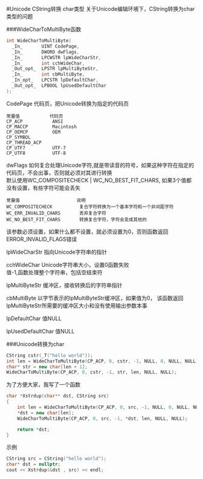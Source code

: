 #Unicode CString转换 char类型
关于Unicode编辑环境下，CString转换为char类型的问题          

###WideCharToMultiByte函数
```cpp
int WideCharToMultiByte(
  _In_       UINT CodePage,
  _In_       DWORD dwFlags,
  _In_       LPCWSTR lpWideCharStr,
  _In_       int cchWideChar,
  _Out_opt_  LPSTR lpMultiByteStr,
  _In_       int cbMultiByte,
  _In_opt_   LPCSTR lpDefaultChar,
  _Out_opt_  LPBOOL lpUsedDefaultChar
);
```
CodePage 代码页，把Unicode转换为指定的代码页      
```text
常量值           代码页
CP_ACP           ANSI
CP_MACCP         Macintosh
CP_OEMCP         OEM
CP_SYMBOL        
CP_THREAD_ACP
CP_UTF7          UTF-7
CP_UTF8          UTF-8
```

dwFlags 如何复合处理Unicode字符,就是带读音的符号，如果这种字符在指定的代码页，不会出事，否则就必须对其进行转换              
默认使用WC_COMPOSITECHECK | WC_NO_BEST_FIT_CHARS, 如果3个值都没有设置，有些字符可能会丢失       
```text
常量值                     说明
WC_COMPOSITECHECK          复合字符转换为一个基本字符和一个非间距字符
WC_ERR_INVALID_CHARS       丢弃复合字符
WC_NO_BEST_FIT_CHARS       转换复合字符，字符会变成其他的
```
该参数必须设置，如果什么都不设置，就必须设置为0，否则函数返回ERROR_INVALID_FLAGS错误                       

lpWideCharStr 指向Unicode字符串的指针         

cchWideChar Unicode字符串大小，设置0函数失败              
            值-1,函数处理整个字符串，包括空结束符           
                     


lpMultiByteStr 缓冲区，接收转换后的字符串指针          

cbMultiByte  以字节表示的lpMultiByteStr缓冲区，如果值为0， 该函数返回lpMultiByteStr所需要的缓冲区大小和没有使用输出参数本事            

lpDefaultChar 值NULL 

lpUsedDefaultChar 值NULL


###Unicode转换为char
```cpp
CString cstr(_T("hello world"));
int len = WideCharToMultiByte(CP_ACP, 0, cstr, -1, NULL, 0, NULL, NULL);
char* str = new char[len + 1];
WideCharToMultiByte(CP_ACP, 0, cstr, -1, str, len, NULL, NULL);
```
为了方便大家，我写了一个函数
```cpp
char *Xstrdup(char** dst, CString src)
{
	int len = WideCharToMultiByte(CP_ACP, 0, src, -1, NULL, 0, NULL, NULL);  /* 获取转换Unicode编码所需要的长度， 长度包含了'\0' */
	*dst = new char[len];
	WideCharToMultiByte(CP_ACP, 0, src, -1, *dst, len, NULL, NULL);

	return *dst;
}
```
示例
```c
CString src = CString("hello world");
char* dst = nullptr;
cout << Xstrdup(&dst , src) << endl;
```
